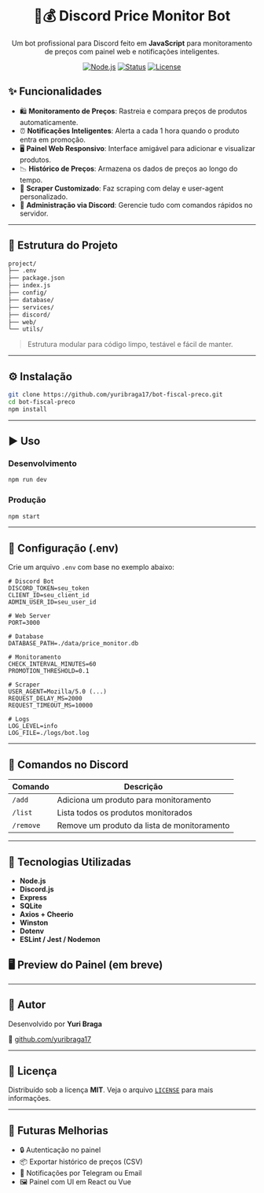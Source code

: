 <h1 align="center">🤖💰 Discord Price Monitor Bot</h1>
<p align="center">Um bot profissional para Discord feito em <strong>JavaScript</strong> para monitoramento de preços com painel web e notificações inteligentes.</p>

<p align="center">
  <a href="https://nodejs.org/"><img src="https://img.shields.io/badge/node-%3E=18.0.0-green" alt="Node.js"></a>
  <a href="#"><img src="https://img.shields.io/badge/status-em%20desenvolvimento-yellow" alt="Status"></a>
  <a href="./LICENSE"><img src="https://img.shields.io/badge/license-MIT-blue" alt="License"></a>
</p>


## ✨ Funcionalidades

- 🛍️ **Monitoramento de Preços**: Rastreia e compara preços de produtos automaticamente.
- ⏰ **Notificações Inteligentes**: Alerta a cada 1 hora quando o produto entra em promoção.
- 🖥️ **Painel Web Responsivo**: Interface amigável para adicionar e visualizar produtos.
- 📉 **Histórico de Preços**: Armazena os dados de preços ao longo do tempo.
- 🔎 **Scraper Customizado**: Faz scraping com delay e user-agent personalizado.
- 💬 **Administração via Discord**: Gerencie tudo com comandos rápidos no servidor.


--- 

## 📁 Estrutura do Projeto

```bash
project/
├── .env
├── package.json
├── index.js
├── config/
├── database/
├── services/
├── discord/
├── web/
└── utils/
````

> Estrutura modular para código limpo, testável e fácil de manter.

--- 

## ⚙️ Instalação

```bash
git clone https://github.com/yuribraga17/bot-fiscal-preco.git
cd bot-fiscal-preco
npm install
```

--- 

## ▶️ Uso

### Desenvolvimento

```bash
npm run dev
```

### Produção

```bash
npm start
```

--- 
## 📌 Configuração (.env)

Crie um arquivo `.env` com base no exemplo abaixo:

```env
# Discord Bot
DISCORD_TOKEN=seu_token
CLIENT_ID=seu_client_id
ADMIN_USER_ID=seu_user_id

# Web Server
PORT=3000

# Database
DATABASE_PATH=./data/price_monitor.db

# Monitoramento
CHECK_INTERVAL_MINUTES=60
PROMOTION_THRESHOLD=0.1

# Scraper
USER_AGENT=Mozilla/5.0 (...)
REQUEST_DELAY_MS=2000
REQUEST_TIMEOUT_MS=10000

# Logs
LOG_LEVEL=info
LOG_FILE=./logs/bot.log
```

--- 
## 📡 Comandos no Discord

| Comando   | Descrição                                   |
| --------- | ------------------------------------------- |
| `/add`    | Adiciona um produto para monitoramento      |
| `/list`   | Lista todos os produtos monitorados         |
| `/remove` | Remove um produto da lista de monitoramento |

--- 
## 🧪 Tecnologias Utilizadas

* **Node.js**
* **Discord.js**
* **Express**
* **SQLite**
* **Axios + Cheerio**
* **Winston**
* **Dotenv**
* **ESLint / Jest / Nodemon**

## 🖥️ Preview do Painel (em breve)

<!-- Serrá adicionado o preview -->

<!-- ![Painel Preview](./web/public/preview.png) -->

--- 

## 👤 Autor

Desenvolvido por **Yuri Braga**

🔗 [github.com/yuribraga17](https://github.com/yuribraga17)

---

## 📝 Licença

Distribuído sob a licença **MIT**. Veja o arquivo [`LICENSE`](./LICENSE) para mais informações.

--- 

## 🚧 Futuras Melhorias

* 🔒 Autenticação no painel
* 📦 Exportar histórico de preços (CSV)
* 📱 Notificações por Telegram ou Email
* 🖼️ Painel com UI em React ou Vue